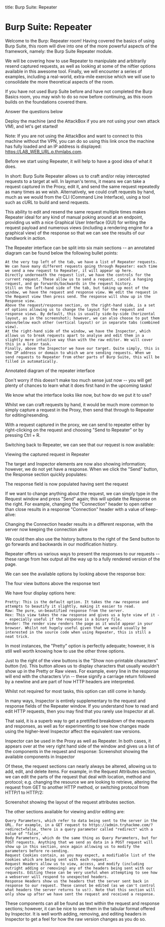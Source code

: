 title: Burp Suite: Repeater
# Burp Suite: Repeater

Welcome to the Burp: Repeater room!
Having covered the basics of using Burp Suite, this room will dive into one of the more powerful aspects of the framework, namely: the Burp Suite Repeater module.

We will be covering how to use Repeater to manipulate and arbitrarily resend captured requests, as well as looking at some of the niftier options available in this awesome tool. Finally, we will encounter a series of examples, including a real-world, extra-mile exercise which we will use to consolidate the more theoretical aspects of the room.

If you have not used Burp Suite before and have not completed the Burp Basics room, you may wish to do so now before continuing, as this room builds on the foundations covered there.

Answer the questions below

Deploy the machine (and the AttackBox if you are not using your own attack VM), and let's get started!

Note: If you are not using the AttackBox and want to connect to this machine without the VPN, you can do so using this link once the machine has fully loaded and an IP address is displayed: https://LAB_WEB_URL.p.thmlabs.com.



Before we start using Repeater, it will help to have a good idea of what it does.

In short: Burp Suite Repeater allows us to craft and/or relay intercepted requests to a target at will. In layman's terms, it means we can take a request captured in the Proxy, edit it, and send the same request repeatedly as many times as we wish. Alternatively, we could craft requests by hand, much as we would from the CLI (Command Line Interface), using a tool such as cURL to build and send requests.

This ability to edit and resend the same request multiple times makes Repeater ideal for any kind of manual poking around at an endpoint, providing us with a nice Graphical User Interface (GUI) for writing the request payload and numerous views (including a rendering engine for a graphical view) of the response so that we can see the results of our handiwork in action.

The Repeater interface can be split into six main sections -- an annotated diagram can be found below the following bullet points:

    At the very top left of the tab, we have a list of Repeater requests. We can have many different requests going through Repeater: each time we send a new request to Repeater, it will appear up here.
    Directly underneath the request list, we have the controls for the current request. These allow us to send a request, cancel a hanging request, and go forwards/backwards in the request history.
    Still on the left-hand side of the tab, but taking up most of the window, we have the request and response view. We edit the request in the Request view then press send. The response will show up in the Response view.
    Above the request/response section, on the right-hand side, is a set of options allowing us to change the layout for the request and response views. By default, this is usually side-by-side (horizontal layout, as in the screenshot); however, we can also choose to put them above/below each other (vertical layout) or in separate tabs (combined view).
    At the right-hand side of the window, we have the Inspector, which allows us to break requests apart to analyse and edit them in a slightly more intuitive way than with the raw editor. We will cover this in a later task.
    Finally, above the Inspector we have our target. Quite simply, this is the IP address or domain to which we are sending requests. When we send requests to Repeater from other parts of Burp Suite, this will be filled in automatically.

Annotated diagram of the repeater interface

Don't worry if this doesn't make too much sense just now -- you will get plenty of chances to learn what it does first hand in the upcoming tasks!



We know what the interface looks like now, but how do we put it to use?

Whilst we can craft requests by hand, it would be much more common to simply capture a request in the Proxy, then send that through to Repeater for editing/resending.

With a request captured in the proxy, we can send to repeater either by right-clicking on the request and choosing "Send to Repeater" or by pressing Ctrl + R.

Switching back to Repeater, we can see that our request is now available:

Viewing the captured request in Repeater

The target and Inspector elements are now also showing information; however, we do not yet have a response. When we click the "Send" button, the Response section quickly populates:

The response field is now populated having sent the request

If we want to change anything about the request, we can simply type in the Request window and press "Send" again; this will update the Response on the right. For example, changing the "Connection" header to open rather than close results in a response "Connection" header with a value of keep-alive:

Changing the Connection header results in a different response, with the server now keeping the connection alive

We could then also use the history buttons to the right of the Send button to go forwards and backwards in our modification history.



Repeater offers us various ways to present the responses to our requests -- these range from hex output all the way up to a fully rendered version of the page.

We can see the available options by looking above the response box:

The four view buttons above the response text

We have four display options here:

    Pretty: This is the default option. It takes the raw response and attempts to beautify it slightly, making it easier to read.
    Raw: The pure, un-beautified response from the server.
    Hex: This view takes the raw response and gives us a byte view of it -- especially useful if the response is a binary file.
    Render: The render view renders the page as it would appear in your browser. Whilst not hugely useful given that we would usually be interested in the source code when using Repeater, this is still a neat trick.

In most instances, the "Pretty" option is perfectly adequate; however, it is still well worth knowing how to use the other three options.

Just to the right of the view buttons is the "Show non-printable characters" button (\n). This button allows us to display characters that usually wouldn't show up in the Pretty or Raw views. For example, every line in the response will end with the characters \r\n -- these signify a carriage return followed by a newline and are part of how HTTP headers are interpreted.

Whilst not required for most tasks, this option can still come in handy.


In many ways, Inspector is entirely supplementary to the request and response fields of the Repeater window. If you understand how to read and edit HTTP requests, then you may find that you rarely use Inspector at all.

That said, it is a superb way to get a prettified breakdown of the requests and responses, as well as for experimenting to see how changes made using the higher-level Inspector affect the equivalent raw versions.

Inspector can be used in the Proxy as well as Repeater. In both cases, it appears over at the very right hand side of the window and gives us a list of the components in the request and response:
Screenshot showing the available components in Inspector

Of these, the request sections can nearly always be altered, allowing us to add, edit, and delete items. For example, in the Request Attributes section, we can edit the parts of the request that deal with location, method and protocol; e.g. changing the resource we are looking to retrieve, altering the request from GET to another HTTP method, or switching protocol from HTTP/1 to HTTP/2:

Screenshot showing the layout of the request attributes section.

The other sections available for viewing and/or editing are:

    Query Parameters, which refer to data being sent to the server in the URL. For example, in a GET request to https://admin.tryhackme.com/?redirect=false, there is a query parameter called "redirect" with a value of "false".
    Body Parameters, which do the same thing as Query Parameters, but for POST requests. Anything that we send as data in a POST request will show up in this section, once again allowing us to modify the parameters before re-sending.
    Request Cookies contain, as you may expect, a modifiable list of the cookies which are being sent with each request.
    Request Headers allow us to view, access, and modify (including outright adding or removing) any of the headers being sent with our requests. Editing these can be very useful when attempting to see how a webserver will respond to unexpected headers.
    Response Headers show us the headers that the server sent back in response to our request. These cannot be edited (as we can't control what headers the server returns to us!). Note that this section will only show up after we have sent the request and received a response.

These components can all be found as text within the request and response sections; however, it can be nice to see them in the tabular format offered by Inspector. It is well worth adding, removing, and editing headers in Inspector to get a feel for how the raw version changes as you do so.


